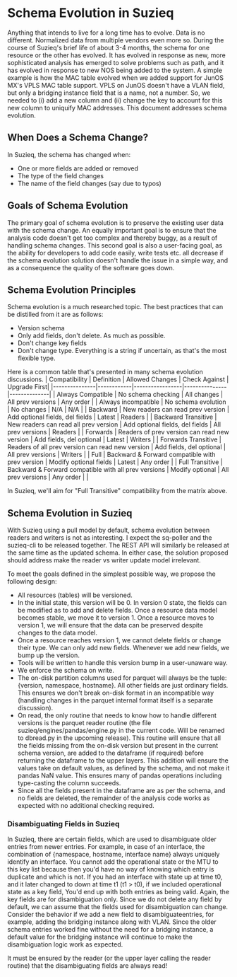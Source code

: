 # Schema Evolution in Suzieq

Anything that intends to live for a long time has to evolve. Data is no different. Normalized data from multiple vendors even more so. During the course of Suzieq's brief life of about 3-4 months, the schema for one resource or the other has evolved. It has evolved in response as new, more sophisticated analysis has emerged to solve problems such as path, and it has evolved in response to new NOS being added to the system. A simple example is how the MAC table evolved when we added support for JunOS MX's VPLS MAC table support. VPLS on JunOS doesn't have a VLAN field, but only a bridging instance field that is a name, not a number. So, we needed to (i) add a new column and (ii) change the key to account for this new column to uniquify MAC addresses. This document addresses schema evolution.

## When Does a Schema Change?

In Suzieq, the schema has changed when:
- One or more fields are added or removed
- The type of the field changes
- The name of the field changes (say due to typos)

## Goals of Schema Evolution

The primary goal of schema evolution is to preserve the existing user data with the schema change. An equally important goal is to ensure that the analysis code doesn't get too complex and thereby buggy, as a result of handling schema changes. This second goal is also a user-facing goal, as the ability for developers to add code easily, write tests etc. all decrease if the schema evolution solution doesn't handle the issue in a simple way, and as a consequence the quality of the software goes down.

## Schema Evolution Principles

Schema evolution is a much researched topic. The best practices that can be distilled from it are as follows:
- Version schema
- Only add fields, don't delete. As much as possible.
- Don't change key fields
- Don't change type. Everything is a string if uncertain, as that's the most flexible type.

Here is a common table that's presented in many schema evolution discussions.
| Compatibility | Definition | Allowed Changes | Check Against | Upgrade First| 
|---------------|------------|-----------------|---------------|--------------|
| Always Compatible | No schema checking | All changes | All prev versions | Any order |
| Always incompatible | No schema evolution | No changes | N/A | N/A |
| Backward | New readers can read prev version | Add optional fields, del fields | Latest | Readers |
| Backward Transitive | New readers can read all prev version | Add optional fields, del fields | All prev versions | Readers |
| Forwards | Readers of prev version can read new version | Add fields, del optional | Latest | Writers |
| Forwards Transitive | Readers of all prev version can read new version | Add fields, del optional | All prev versions | Writers |
| Full | Backward & Forward compatible with prev version | Modify optional fields | Latest | Any order |
| Full Transitive | Backward & Forward compatible with all prev versions | Modify optional | All prev versions | Any order |
|

In Suzieq, we'll aim for "Full Transitive" compatibility from the matrix above.

## Schema Evolution in Suzieq

With Suzieq using a pull model by default, schema evolution between readers and writers is not as interesting. I expect the sq-poller and the suzieq-cli to be released together. The REST API will similarly be released at the same time as the updated schema. In either case, the solution proposed should address make the reader vs writer update model irrelevant.

To meet the goals defined in the simplest possible way, we propose the following design:
- All resources (tables) will be versioned. 
- In the initial state, this version will be 0. In version 0 state, the fields can be modified as to add and delete fields. Once a resource data model becomes stable, we move it to version 1. Once a resource moves to version 1, we will ensure that the data can be preserved despite changes to the data model. 
- Once a resource reaches version 1, we cannot delete fields or change their type. We can only add new fields. Whenever we add new fields, we bump up the version.
- Tools will be written to handle this version bump in a user-unaware way.
- We enforce the schema on write. 
- The on-disk partition columns used for parquet will always be the tuple: {version, namespace, hostname}. All other fields are just ordinary fields. This ensures we don't break on-disk format in an incompatible way (handling changes in the parquet internal format itself is a separate discussion). 
- On read, the only routine that needs to know how to handle different versions is the parquet reader routine (the file suzieq/engines/pandas/engine.py in the current code. Will be renamed to dbread.py in the upcoming release). This routine will ensure that all the fields missing from the on-disk version but present in the current schema version, are added to the dataframe (if required) before returning the dataframe to the upper layers. This addition will ensure the values take on default values, as defined by the schema, and not make it pandas NaN value. This ensures many of pandas operations including type-casting the column succeeds.
- Since all the fields present in the dataframe are as per the schema, and no fields are deleted, the remainder of the analysis code works as expected with no additional checking required.

### Disambiguating Fields in Suzieq

In Suzieq, there are certain fields, which are used to disambiguate older entries from newer entries. For example, in case of an interface, the combination of {namespace, hostname, interface name} always uniquely identify an interface. You cannot add the operational state or the MTU to this key list because then you'd have no way of knowing which entry is duplicate and which is not. If you had an interface with state up at time t0, and it later changed to down at time t1 (t1 > t0), if we included operational state as a key field, You'd end up with both entries as being valid. Again, the key fields are for disambiguation only. Since we do not delete any field by default, we can assume that the fields used for disambiguation can change. Consider the behavior if we add a new field to disambiguateentries, for example, adding the bridging instance along with VLAN. Since the older schema entries worked fine without the need for a bridging instance, a default value for the bridging instance will continue to make the disambiguation logic work as expected. 

It must be ensured by the reader (or the upper layer calling the reader routine) that the disambiguating fields are always read!

